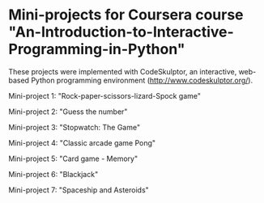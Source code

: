 # Mini-projects for Coursera course "An-Introduction-to-Interactive-Programming-in-Python"

These projects were implemented with CodeSkulptor, an interactive, web-based Python programming environment (http://www.codeskulptor.org/). 

Mini-project 1: "Rock-paper-scissors-lizard-Spock game"

Mini-project 2: "Guess the number"

Mini-project 3: "Stopwatch: The Game"

Mini-project 4: "Classic arcade game Pong"

Mini-project 5: "Card game - Memory"

Mini-project 6: "Blackjack"

Mini-project 7: "Spaceship and Asteroids"
